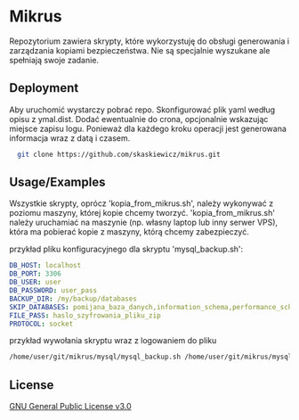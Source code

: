 # Mikrus

Repozytorium zawiera skrypty, które wykorzystuję do obsługi generowania i zarządzania kopiami bezpieczeństwa. Nie są specjalnie wyszukane ale spełniają swoje zadanie.


## Deployment

Aby uruchomić wystarczy pobrać repo. Skonfigurować plik yaml według opisu z ymal.dist. Dodać ewentualnie do crona, opcjonalnie wskazując miejsce zapisu logu. Ponieważ dla każdego kroku operacji jest generowana informacja wraz z datą i czasem.

```bash
  git clone https://github.com/skaskiewicz/mikrus.git
```


## Usage/Examples
Wszystkie skrypty, oprócz 'kopia_from_mikrus.sh', należy wykonywać z poziomu maszyny, której kopie chcemy tworzyć. 
'kopia_from_mikrus.sh' należy uruchamiać na maszynie (np. własny laptop lub inny serwer VPS), która ma pobierać kopie z maszyny, którą chcemy zabezpieczyć.

przykład pliku konfiguracyjnego dla skryptu 'mysql_backup.sh':

```yaml
DB_HOST: localhost
DB_PORT: 3306
DB_USER: user
DB_PASSWORD: user_pass
BACKUP_DIR: /my/backup/databases
SKIP_DATABASES: pomijana_baza_danych,information_schema,performance_schema
FILE_PASS: haslo_szyfrowania_pliku_zip
PROTOCOL: socket
```

przykład wywołania skryptu wraz z logowaniem do pliku
```bash
/home/user/git/mikrus/mysql/mysql_backup.sh /home/user/git/mikrus/mysql/mysql_backup_parameters.yaml >> /var/log/mysql_backup.log 2>&1
```


## License

[GNU General Public License v3.0](https://github.com/skaskiewicz/mikrus/blob/master/LICENSE)

